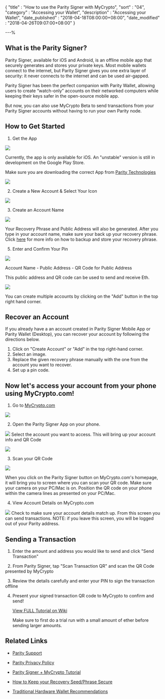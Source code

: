{
"title"       : "How to use the Parity Signer with MyCrypto",
"sort"        : "04",
"category"    : "Accessing your Wallet",
"description"    : "Accessing your Wallet",
"date_published" : "2018-04-18T08:00:00+08:00",
"date_modified"  : "2018-04-26T09:07:00+08:00"
}

---%


## What is the Parity Signer?

Parity Signer, available for iOS and Android, is an offline mobile app that securely generates and stores your private keys. Most mobile wallets connect to the internet, but Parity Signer gives you one extra layer of security: it never connects to the internet and can be used air-gapped.

Parity Signer has been the perfect companion with Parity Wallet, allowing users to create “watch-only” accounts on their networked computers while keeping their keys safer in the open-source mobile app.

But now, you can also use MyCrypto Beta to send transactions from your Parity Signer accounts without having to run your own Parity node.

## How to Get Started

1. Get the App

![](https://i.imgur.com/lhFvg6t.png)

Currently, the app is only available for iOS. An "unstable" version is still in development on the Google Play Store.

Make sure you are downloading the correct App from [Parity Technologies](https://itunes.apple.com/us/app/parity-signer/id1218174838?mt=8)

![](https://i.imgur.com/QDNzLAG.png)

2. Create a New Account & Select Your Icon

![](https://i.imgur.com/rVj36nQ.jpg)

3. Create an Account Name

![](https://i.imgur.com/EQ9TyJL.jpg)

Your Recovery Phrase and Public Address will also be generated. After you type in your account name, make sure your back up your recovery phrase. Click [here](https://blockonomi.com/keep-recovery-seed-safe/) for more info on how to backup and store your recovery phrase.

5. Enter and Confirm Your Pin 

![](https://i.imgur.com/O8YeX7s.jpg)

Account Name - Public Address - QR Code for Public Address

This public address and QR code can be used to send and receive Eth.

![](https://i.imgur.com/duuHBSU.jpg)

You can create multiple accounts by clicking on the "Add" button in the top right hand corner.

## Recover an Account

If you already have a an account created in Parity Signer Mobile App or Parity Wallet (Desktop), you can recover your account by following the directions below.

1. Click on "Create Account" or "Add" in the top right-hand corner.
2. Select an image.
3. Replace the given recovery phrase manually with the one from the account you want to recover.
4. Set up a pin code.

## Now let's access your account from your phone using MyCrypto.com!

1. Go to [MyCrypto.com](https://beta.mycrypto.com/account)

![](https://i.imgur.com/VcJ0J8f.png)

2. Open the Parity Signer App on your phone.

![](https://i.imgur.com/duuHBSU.jpg)
Select the account you want to access. This will bring up your account info and QR Code

![](https://i.imgur.com/Esq8dVW.png)

3. Scan your QR Code

![](https://i.imgur.com/lnGope8.jpg)

When you click on the Parity Signer button on MyCrypto.com's homepage, it will bring you to screen where you can scan your QR code.  Make sure your camera on your PC/Mac is on. Position the QR code on your phone within the camera lines as presented on your PC/Mac.

4. View Account Details on MyCrypto.com

![](https://i.imgur.com/Ax0qczg.png)
Check to make sure your account details match up. From this screen you can send transactions. NOTE: if you leave this screen, you will be logged out of your Parity address.

## Sending a Transaction

   1. Enter the amount and address you would like to send and click "Send Transaction"
   
   2. From Parity Signer, tap "Scan Transaction QR" and scan the QR Code presented by MyCrypto
   
   3. Review the details carefully and enter your PIN to sign the transaction offline
   
   4. Present your signed transaction QR code to MyCrypto to confirm and send!
   
      [View FULL Tutorial on Wiki](https://wiki.parity.io/Parity-Signer-Mobile-App-MyCrypto-tutorial.html)

      Make sure to first do a trial run with a small amount of ether before sending larger amounts.

## Related Links

- [Parity Support](http://paritytech.io/)

- [Parity Privacy Policy](http://paritytech.io/legal/)

- [Parity Signer + MyCrypto Tutorial](https://wiki.parity.io/Parity-Signer-Mobile-App-MyCrypto-tutorial.html)

- [How to Keep your Recovery Seed/Phrase Secure](https://blockonomi.com/keep-recovery-seed-safe/)

- [Traditional Hardware Wallet Recommendations](https://support.mycrypto.com/hardware-wallets/hardware-wallet-recommendations.html)



